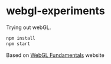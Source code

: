 # webgl-experiments
Trying out webGL.

```sh
npm install
npm start
```

Based on [WebGL Fundamentals](https://webglfundamentals.org/webgl/lessons/webgl-fundamentals.html) website
